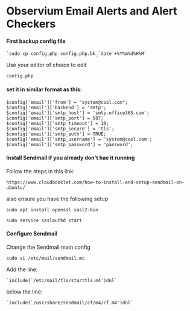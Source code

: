 # Observium Email Alerts and Alert Checkers

#### First backup config file

    `sudo cp config.php config.php.bk_`date +%Y%m%d%H%M`

Use your editor of choice to edit

`config.php` 

#### set it in similar format as this:

`$config['email']['from'] = "system@cool.com";`<br>
`$config['email']['backend'] = 'smtp';`<br>
`$config['email']['smtp_host'] = 'smtp.office365.com';`<br>
`$config['email']['smtp_port'] = 587;`<br>
`$config['email']['smtp_timeout'] = 10;`<br>
`$config['email']['smtp_secure'] = 'tls';`<br>
`$config['email']['smtp_auth'] = TRUE;`<br>
`$config['email']['smtp_username'] = 'system@cool.com';`<br>
`$config['email']['smtp_password'] = 'password';`<br>

#### Install Sendmail if you already don't hae it running

Follow the steps in this link:

`https://www.cloudbooklet.com/how-to-install-and-setup-sendmail-on-ubuntu/`

also ensure you have the following setup

`sudo apt install openssl sasl2-bin`

`sudo service saslauthd start`

#### Configure Sendmail

Change the Sendmail main config

`sudo vi /etc/mail/sendmail.mc`

Add the line:

    `include(`/etc/mail/tls/starttls.m4')dnl`

below the line:

    `include(`/usr/share/sendmail/cf/m4/cf.m4')dnl`

